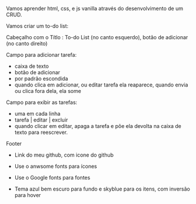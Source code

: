 
Vamos aprender html, css, e js vanilla através do desenvolvimento de um CRUD.

Vamos criar um to-do list:

Cabeçalho com o Títlo : To-do List (no canto esquerdo), botão de adicionar (no canto direito)

Campo para adicionar tarefa:
- caixa de texto
- botão de adicionar
- por padrão escondida
- quando clica em adicionar, ou editar tarefa ela reaparece, quando envia ou clica fora dela, ela some

Campo para exibir as tarefas:
- uma em cada linha
- tarefa | editar | excluir
- quando clicar em editar, apaga a tarefa e põe ela devolta na caixa de texto para reescrever.

Footer
- Link do meu github, com icone do github

- Use o anwsome fonts para ícones
- Use o Google fonts para fontes
- Tema azul bem escuro para fundo e skyblue para os itens, com inversão para hover

